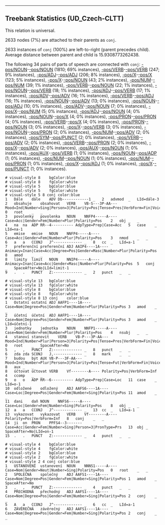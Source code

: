 

--------------------------------------------------------------------------------

## Treebank Statistics (UD_Czech-CLTT)

This relation is universal.

2633 nodes (7%) are attached to their parents as `conj`.

2633 instances of `conj` (100%) are left-to-right (parent precedes child).
Average distance between parent and child is 15.9308773262438.

The following 34 pairs of parts of speech are connected with `conj`: [-pos/NOUN]()-[-pos/NOUN]() (1810; 69% instances), [-pos/VERB]()-[-pos/VERB]() (247; 9% instances), [-pos/ADJ]()-[-pos/ADJ]() (206; 8% instances), [-pos/X]()-[-pos/X]() (123; 5% instances), [-pos/X]()-[-pos/NOUN]() (43; 2% instances), [-pos/NUM]()-[-pos/NUM]() (39; 1% instances), [-pos/VERB]()-[-pos/NOUN]() (22; 1% instances), [-pos/NOUN]()-[-pos/VERB]() (18; 1% instances), [-pos/ADJ]()-[-pos/VERB]() (17; 1% instances), [-pos/ADV]()-[-pos/ADV]() (16; 1% instances), [-pos/VERB]()-[-pos/ADJ]() (16; 1% instances), [-pos/NOUN]()-[-pos/ADV]() (13; 0% instances), [-pos/NOUN]()-[-pos/ADJ]() (10; 0% instances), [-pos/ADV]()-[-pos/NOUN]() (7; 0% instances), [-pos/X]()-[-pos/NUM]() (5; 0% instances), [-pos/ADJ]()-[-pos/NOUN]() (4; 0% instances), [-pos/NOUN]()-[-pos/X]() (4; 0% instances), [-pos/PRON]()-[-pos/PRON]() (4; 0% instances), [-pos/VERB]()-[-pos/X]() (4; 0% instances), [-pos/PRON]()-[-pos/NOUN]() (3; 0% instances), [-pos/X]()-[-pos/VERB]() (3; 0% instances), [-pos/NOUN]()-[-pos/PRON]() (2; 0% instances), [-pos/NUM]()-[-pos/ADV]() (2; 0% instances), [-pos/SYM]()-[-pos/PUNCT]() (2; 0% instances), [-pos/VERB]()-[-pos/ADV]() (2; 0% instances), [-pos/VERB]()-[-pos/PRON]() (2; 0% instances), [-pos/X]()-[-pos/ADV]() (2; 0% instances), [-pos/AUX]()-[-pos/NOUN]() (1; 0% instances), [-pos/AUX]()-[-pos/VERB]() (1; 0% instances), [-pos/NOUN]()-[-pos/ADP]() (1; 0% instances), [-pos/NUM]()-[-pos/NOUN]() (1; 0% instances), [-pos/NUM]()-[-pos/PRON]() (1; 0% instances), [-pos/X]()-[-pos/ADJ]() (1; 0% instances), [-pos/X]()-[-pos/PUNCT]() (1; 0% instances).


~~~ conllu
# visual-style 8	bgColor:blue
# visual-style 8	fgColor:white
# visual-style 5	bgColor:blue
# visual-style 5	fgColor:white
# visual-style 5 8 conj	color:blue
1	Dále	dále	ADV	Db------------1	_	2	advmod	_	LId=dále-3
2	obsahuje	obsahovat	VERB	VB-S---3P-AA---	Mood=Ind|Number=Sing|Person=3|Polarity=Pos|Tense=Pres|VerbForm=Fin|Voice=Act	0	root	_	_
3	povolenky	povolenka	NOUN	NNFP4-----A----	Case=Acc|Gender=Fem|Number=Plur|Polarity=Pos	2	obj	_	_
4	na	na	ADP	RR--4----------	AdpType=Prep|Case=Acc	5	case	_	LId=na-1
5	emise	emise	NOUN	NNFP4-----A----	Case=Acc|Gender=Fem|Number=Plur|Polarity=Pos	3	nmod	_	_
6	a	a	CCONJ	J^-------------	_	8	cc	_	LId=a-1
7	preferenční	preferenční	ADJ	AAIP4----1A----	Animacy=Inan|Case=Acc|Degree=Pos|Gender=Masc|Number=Plur|Polarity=Pos	8	amod	_	_
8	limity	limit	NOUN	NNIP4-----A----	Animacy=Inan|Case=Acc|Gender=Masc|Number=Plur|Polarity=Pos	5	conj	_	SpaceAfter=No|LId=limit-1
9	.	.	PUNCT	Z:-------------	_	2	punct	_	_

~~~


~~~ conllu
# visual-style 13	bgColor:blue
# visual-style 13	fgColor:white
# visual-style 8	bgColor:blue
# visual-style 8	fgColor:white
# visual-style 8 13 conj	color:blue
1	Ostatní	ostatní	ADJ	AAFP1----1A----	Case=Nom|Degree=Pos|Gender=Fem|Number=Plur|Polarity=Pos	3	amod	_	_
2	účetní	účetní	ADJ	AAFP1----1A----	Case=Nom|Degree=Pos|Gender=Fem|Number=Plur|Polarity=Pos	3	amod	_	LId=účetní-1
3	jednotky	jednotka	NOUN	NNFP1-----A----	Case=Nom|Gender=Fem|Number=Plur|Polarity=Pos	4	nsubj	_	_
4	stanoví	stanovit	VERB	VB-P---3P-AA---	Mood=Ind|Number=Plur|Person=3|Polarity=Pos|Tense=Pres|VerbForm=Fin|Voice=Act	0	root	_	SpaceAfter=No
5	,	,	PUNCT	Z:-------------	_	8	punct	_	_
6	zda	zda	SCONJ	J,-------------	_	8	mark	_	_
7	budou	být	AUX	VB-P---3F-AA---	Mood=Ind|Number=Plur|Person=3|Polarity=Pos|Tense=Fut|VerbForm=Fin|Voice=Act	8	aux	_	_
8	účtovat	účtovat	VERB	Vf--------A----	Polarity=Pos|VerbForm=Inf	4	ccomp	_	_
9	o	o	ADP	RR--6----------	AdpType=Prep|Case=Loc	11	case	_	LId=o-1
10	odložené	odložený	ADJ	AAFS6----1A----	Case=Loc|Degree=Pos|Gender=Fem|Number=Sing|Polarity=Pos	11	amod	_	_
11	dani	daň	NOUN	NNFS6-----A----	Case=Loc|Gender=Fem|Number=Sing|Polarity=Pos	8	obj	_	_
12	a	a	CCONJ	J^-------------	_	13	cc	_	LId=a-1
13	vykazovat	vykazovat	VERB	Vf--------A----	Polarity=Pos|VerbForm=Inf	8	conj	_	_
14	ji	on	PRON	PPFS4--3-------	Case=Acc|Gender=Fem|Number=Sing|Person=3|PronType=Prs	13	obj	_	SpaceAfter=No|LId=on-1
15	.	.	PUNCT	Z:-------------	_	4	punct	_	_

~~~


~~~ conllu
# visual-style 4	bgColor:blue
# visual-style 4	fgColor:white
# visual-style 2	bgColor:blue
# visual-style 2	fgColor:white
# visual-style 2 4 conj	color:blue
1	USTANOVENÍ	ustanovení	NOUN	NNNS1-----A----	Case=Nom|Gender=Neut|Number=Sing|Polarity=Pos	0	root	_	_
2	SPOLEČNÁ	společný	ADJ	AAFS1----1A----	Case=Nom|Degree=Pos|Gender=Fem|Number=Sing|Polarity=Pos	1	amod	_	SpaceAfter=No
3	,	,	PUNCT	Z:-------------	_	4	punct	_	_
4	PŘECHODNÁ	přechodný	ADJ	AAFS1----1A----	Case=Nom|Degree=Pos|Gender=Fem|Number=Sing|Polarity=Pos	2	conj	_	_
5	A	a	CCONJ	J^-------------	_	6	cc	_	LId=a-1
6	ZÁVĚREČNÁ	závěrečný	ADJ	AAFS1----1A----	Case=Nom|Degree=Pos|Gender=Fem|Number=Sing|Polarity=Pos	2	conj	_	_

~~~



